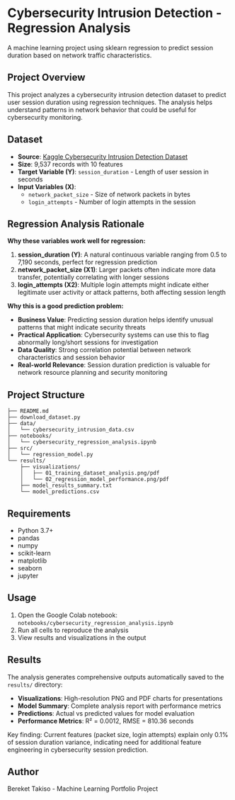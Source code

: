 # Cybersecurity Intrusion Detection - Regression Analysis

A machine learning project using sklearn regression to predict session duration based on network traffic characteristics.

## Project Overview

This project analyzes a cybersecurity intrusion detection dataset to predict user session duration using regression techniques. The analysis helps understand patterns in network behavior that could be useful for cybersecurity monitoring.

## Dataset

- **Source**: [Kaggle Cybersecurity Intrusion Detection Dataset](https://www.kaggle.com/datasets/dnkumars/cybersecurity-intrusion-detection-dataset)
- **Size**: 9,537 records with 10 features
- **Target Variable (Y)**: `session_duration` - Length of user session in seconds
- **Input Variables (X)**: 
  - `network_packet_size` - Size of network packets in bytes
  - `login_attempts` - Number of login attempts in the session

## Regression Analysis Rationale

**Why these variables work well for regression:**

1. **session_duration (Y)**: A natural continuous variable ranging from 0.5 to 7,190 seconds, perfect for regression prediction
2. **network_packet_size (X1)**: Larger packets often indicate more data transfer, potentially correlating with longer sessions
3. **login_attempts (X2)**: Multiple login attempts might indicate either legitimate user activity or attack patterns, both affecting session length

**Why this is a good prediction problem:**

- **Business Value**: Predicting session duration helps identify unusual patterns that might indicate security threats
- **Practical Application**: Cybersecurity systems can use this to flag abnormally long/short sessions for investigation  
- **Data Quality**: Strong correlation potential between network characteristics and session behavior
- **Real-world Relevance**: Session duration prediction is valuable for network resource planning and security monitoring

## Project Structure

```
├── README.md
├── download_dataset.py
├── data/
│   └── cybersecurity_intrusion_data.csv
├── notebooks/
│   └── cybersecurity_regression_analysis.ipynb
├── src/
│   └── regression_model.py
└── results/
    ├── visualizations/
    │   ├── 01_training_dataset_analysis.png/pdf
    │   └── 02_regression_model_performance.png/pdf
    ├── model_results_summary.txt
    └── model_predictions.csv
```

## Requirements

- Python 3.7+
- pandas
- numpy
- scikit-learn
- matplotlib
- seaborn
- jupyter

## Usage

1. Open the Google Colab notebook: `notebooks/cybersecurity_regression_analysis.ipynb`
2. Run all cells to reproduce the analysis
3. View results and visualizations in the output

## Results

The analysis generates comprehensive outputs automatically saved to the `results/` directory:

- **Visualizations**: High-resolution PNG and PDF charts for presentations
- **Model Summary**: Complete analysis report with performance metrics  
- **Predictions**: Actual vs predicted values for model evaluation
- **Performance Metrics**: R² = 0.0012, RMSE = 810.36 seconds

Key finding: Current features (packet size, login attempts) explain only 0.1% of session duration variance, indicating need for additional feature engineering in cybersecurity session prediction.

## Author

Bereket Takiso - Machine Learning Portfolio Project
